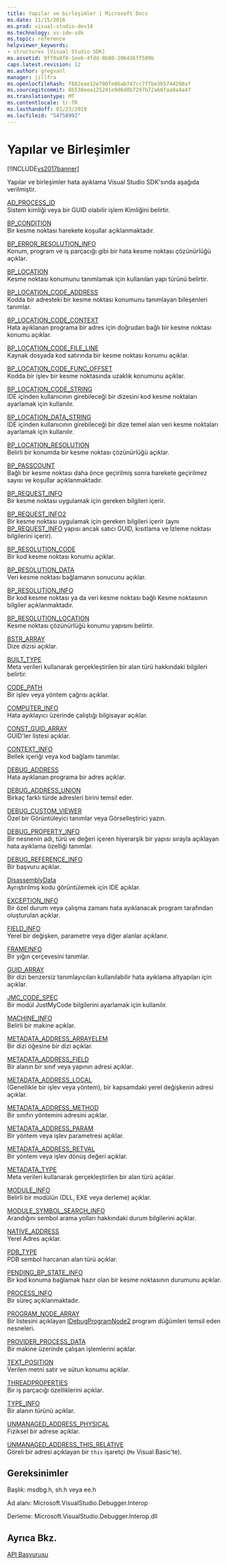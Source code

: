 ```yaml
---
title: Yapılar ve birleşimler | Microsoft Docs
ms.date: 11/15/2016
ms.prod: visual-studio-dev14
ms.technology: vs-ide-sdk
ms.topic: reference
helpviewer_keywords:
- structures [Visual Studio SDK]
ms.assetid: 9ff0a8f8-1ee6-4fdd-8b80-206436ff589b
caps.latest.revision: 12
ms.author: gregvanl
manager: jillfra
ms.openlocfilehash: f882eae12e700fe86ab747cc7ffbe3b5744298af
ms.sourcegitcommit: 8b538eea125241e9d6d8b7297b72a66faa9a4a47
ms.translationtype: MT
ms.contentlocale: tr-TR
ms.lasthandoff: 01/23/2019
ms.locfileid: "54758992"
---
```

# <a name="structures-and-unions"></a>Yapılar ve Birleşimler
[!INCLUDE[vs2017banner](../../../includes/vs2017banner.md)]

Yapılar ve birleşimler hata ayıklama Visual Studio SDK'sında aşağıda verilmiştir.  
  
 [AD_PROCESS_ID](../../../extensibility/debugger/reference/ad-process-id.md)  
 Sistem kimliği veya bir GUID olabilir işlem Kimliğini belirtir.  
  
 [BP_CONDITION](../../../extensibility/debugger/reference/bp-condition.md)  
 Bir kesme noktası harekete koşullar açıklanmaktadır.  
  
 [BP_ERROR_RESOLUTION_INFO](../../../extensibility/debugger/reference/bp-error-resolution-info.md)  
 Konum, program ve iş parçacığı gibi bir hata kesme noktası çözünürlüğü açıklar.  
  
 [BP_LOCATION](../../../extensibility/debugger/reference/bp-location.md)  
 Kesme noktası konumunu tanımlamak için kullanılan yapı türünü belirtir.  
  
 [BP_LOCATION_CODE_ADDRESS](../../../extensibility/debugger/reference/bp-location-code-address.md)  
 Kodda bir adresteki bir kesme noktası konumunu tanımlayan bileşenleri tanımlar.  
  
 [BP_LOCATION_CODE_CONTEXT](../../../extensibility/debugger/reference/bp-location-code-context.md)  
 Hata ayıklanan programa bir adres için doğrudan bağlı bir kesme noktası konumu açıklar.  
  
 [BP_LOCATION_CODE_FILE_LINE](../../../extensibility/debugger/reference/bp-location-code-file-line.md)  
 Kaynak dosyada kod satırında bir kesme noktası konumu açıklar.  
  
 [BP_LOCATION_CODE_FUNC_OFFSET](../../../extensibility/debugger/reference/bp-location-code-func-offset.md)  
 Kodda bir işlev bir kesme noktasında uzaklık konumunu açıklar.  
  
 [BP_LOCATION_CODE_STRING](../../../extensibility/debugger/reference/bp-location-code-string.md)  
 IDE içinden kullanıcının girebileceği bir dizesini kod kesme noktaları ayarlamak için kullanılır.  
  
 [BP_LOCATION_DATA_STRING](../../../extensibility/debugger/reference/bp-location-data-string.md)  
 IDE içinden kullanıcının girebileceği bir dize temel alan veri kesme noktaları ayarlamak için kullanılır.  
  
 [BP_LOCATION_RESOLUTION](../../../extensibility/debugger/reference/bp-location-resolution.md)  
 Belirli bir konumda bir kesme noktası çözünürlüğü açıklar.  
  
 [BP_PASSCOUNT](../../../extensibility/debugger/reference/bp-passcount.md)  
 Bağlı bir kesme noktası daha önce geçirilmiş sonra harekete geçirilmez sayısı ve koşullar açıklanmaktadır.  
  
 [BP_REQUEST_INFO](../../../extensibility/debugger/reference/bp-request-info.md)  
 Bir kesme noktası uygulamak için gereken bilgileri içerir.  
  
 [BP_REQUEST_INFO2](../../../extensibility/debugger/reference/bp-request-info2.md)  
 Bir kesme noktası uygulamak için gereken bilgileri içerir (aynı [BP_REQUEST_INFO](../../../extensibility/debugger/reference/bp-request-info.md) yapısı ancak satıcı GUID, kısıtlama ve İzleme noktası bilgilerini içerir).  
  
 [BP_RESOLUTION_CODE](../../../extensibility/debugger/reference/bp-resolution-code.md)  
 Bir kod kesme noktası konumu açıklar.  
  
 [BP_RESOLUTION_DATA](../../../extensibility/debugger/reference/bp-resolution-data.md)  
 Veri kesme noktası bağlamanın sonucunu açıklar.  
  
 [BP_RESOLUTION_INFO](../../../extensibility/debugger/reference/bp-resolution-info.md)  
 Bir kod kesme noktası ya da veri kesme noktası bağlı Kesme noktasının bilgiler açıklanmaktadır.  
  
 [BP_RESOLUTION_LOCATION](../../../extensibility/debugger/reference/bp-resolution-location.md)  
 Kesme noktası çözünürlüğü konumu yapısını belirtir.  
  
 [BSTR_ARRAY](../../../extensibility/debugger/reference/bstr-array.md)  
 Dize dizisi açıklar.  
  
 [BUILT_TYPE](../../../extensibility/debugger/reference/built-type.md)  
 Meta verileri kullanarak gerçekleştirilen bir alan türü hakkındaki bilgileri belirtir.  
  
 [CODE_PATH](../../../extensibility/debugger/reference/code-path.md)  
 Bir işlev veya yöntem çağrısı açıklar.  
  
 [COMPUTER_INFO](../../../extensibility/debugger/reference/computer-info.md)  
 Hata ayıklayıcı üzerinde çalıştığı bilgisayar açıklar.  
  
 [CONST_GUID_ARRAY](../../../extensibility/debugger/reference/const-guid-array.md)  
 GUID'ler listesi açıklar.  
  
 [CONTEXT_INFO](../../../extensibility/debugger/reference/context-info.md)  
 Bellek içeriği veya kod bağlamı tanımlar.  
  
 [DEBUG_ADDRESS](../../../extensibility/debugger/reference/debug-address.md)  
 Hata ayıklanan programa bir adres açıklar.  
  
 [DEBUG_ADDRESS_UNION](../../../extensibility/debugger/reference/debug-address-union.md)  
 Birkaç farklı türde adresleri birini temsil eder.  
  
 [DEBUG_CUSTOM_VIEWER](../../../extensibility/debugger/reference/debug-custom-viewer.md)  
 Özel bir Görüntüleyici tanımlar veya Görselleştirici yazın.  
  
 [DEBUG_PROPERTY_INFO](../../../extensibility/debugger/reference/debug-property-info.md)  
 Bir nesnenin adı, türü ve değeri içeren hiyerarşik bir yapısı sırayla açıklayan hata ayıklama özelliği tanımlar.  
  
 [DEBUG_REFERENCE_INFO](../../../extensibility/debugger/reference/debug-reference-info.md)  
 Bir başvuru açıklar.  
  
 [DisassemblyData](../../../extensibility/debugger/reference/disassemblydata.md)  
 Ayrıştırılmış kodu görüntülemek için IDE açıklar.  
  
 [EXCEPTION_INFO](../../../extensibility/debugger/reference/exception-info.md)  
 Bir özel durum veya çalışma zamanı hata ayıklanacak program tarafından oluşturulan açıklar.  
  
 [FIELD_INFO](../../../extensibility/debugger/reference/field-info.md)  
 Yerel bir değişken, parametre veya diğer alanlar açıklanır.  
  
 [FRAMEINFO](../../../extensibility/debugger/reference/frameinfo.md)  
 Bir yığın çerçevesini tanımlar.  
  
 [GUID_ARRAY](../../../extensibility/debugger/reference/guid-array.md)  
 Bir dizi benzersiz tanımlayıcıları kullanılabilir hata ayıklama altyapıları için açıklar.  
  
 [JMC_CODE_SPEC](../../../extensibility/debugger/reference/jmc-code-spec.md)  
 Bir modül JustMyCode bilgilerini ayarlamak için kullanılır.  
  
 [MACHINE_INFO](../../../extensibility/debugger/reference/machine-info.md)  
 Belirli bir makine açıklar.  
  
 [METADATA_ADDRESS_ARRAYELEM](../../../extensibility/debugger/reference/metadata-address-arrayelem.md)  
 Bir dizi öğesine bir dizi açıklar.  
  
 [METADATA_ADDRESS_FIELD](../../../extensibility/debugger/reference/metadata-address-field.md)  
 Bir alanın bir sınıf veya yapının adresi açıklar.  
  
 [METADATA_ADDRESS_LOCAL](../../../extensibility/debugger/reference/metadata-address-local.md)  
 (Genellikle bir işlev veya yöntem), bir kapsamdaki yerel değişkenin adresi açıklar.  
  
 [METADATA_ADDRESS_METHOD](../../../extensibility/debugger/reference/metadata-address-method.md)  
 Bir sınıfın yöntemini adresini açıklar.  
  
 [METADATA_ADDRESS_PARAM](../../../extensibility/debugger/reference/metadata-address-param.md)  
 Bir yöntem veya işlev parametresi açıklar.  
  
 [METADATA_ADDRESS_RETVAL](../../../extensibility/debugger/reference/metadata-address-retval.md)  
 Bir yöntem veya işlev dönüş değeri açıklar.  
  
 [METADATA_TYPE](../../../extensibility/debugger/reference/metadata-type.md)  
 Meta verileri kullanarak gerçekleştirilen bir alan türü açıklar.  
  
 [MODULE_INFO](../../../extensibility/debugger/reference/module-info.md)  
 Belirli bir modülün (DLL, EXE veya derleme) açıklar.  
  
 [MODULE_SYMBOL_SEARCH_INFO](../../../extensibility/debugger/reference/module-symbol-search-info.md)  
 Arandığını sembol arama yolları hakkındaki durum bilgilerini açıklar.  
  
 [NATIVE_ADDRESS](../../../extensibility/debugger/reference/native-address.md)  
 Yerel Adres açıklar.  
  
 [PDB_TYPE](../../../extensibility/debugger/reference/pdb-type.md)  
 PDB sembol harcanan alan türü açıklar.  
  
 [PENDING_BP_STATE_INFO](../../../extensibility/debugger/reference/pending-bp-state-info.md)  
 Bir kod konuma bağlamak hazır olan bir kesme noktasının durumunu açıklar.  
  
 [PROCESS_INFO](../../../extensibility/debugger/reference/process-info.md)  
 Bir süreç açıklanmaktadır.  
  
 [PROGRAM_NODE_ARRAY](../../../extensibility/debugger/reference/program-node-array.md)  
 Bir listesini açıklayan [IDebugProgramNode2](../../../extensibility/debugger/reference/idebugprogramnode2.md) program düğümleri temsil eden nesneleri.  
  
 [PROVIDER_PROCESS_DATA](../../../extensibility/debugger/reference/provider-process-data.md)  
 Bir makine üzerinde çalışan işlemlerini açıklar.  
  
 [TEXT_POSITION](../../../extensibility/debugger/reference/text-position.md)  
 Verilen metni satır ve sütun konumu açıklar.  
  
 [THREADPROPERTIES](../../../extensibility/debugger/reference/threadproperties.md)  
 Bir iş parçacığı özelliklerini açıklar.  
  
 [TYPE_INFO](../../../extensibility/debugger/reference/type-info.md)  
 Bir alanın türünü açıklar.  
  
 [UNMANAGED_ADDRESS_PHYSICAL](../../../extensibility/debugger/reference/unmanaged-address-physical.md)  
 Fiziksel bir adrese açıklar.  
  
 [UNMANAGED_ADDRESS_THIS_RELATIVE](../../../extensibility/debugger/reference/unmanaged-address-this-relative.md)  
 Göreli bir adresi açıklayan bir `this` işaretçi (`Me` Visual Basic'te).  
  
## <a name="requirements"></a>Gereksinimler  
 Başlık: msdbg.h, sh.h veya ee.h  
  
 Ad alanı: Microsoft.VisualStudio.Debugger.Interop  
  
 Derleme: Microsoft.VisualStudio.Debugger.Interop.dll  
  
## <a name="see-also"></a>Ayrıca Bkz.  
 [API Başvurusu](../../../extensibility/debugger/reference/api-reference-visual-studio-debugging.md)
